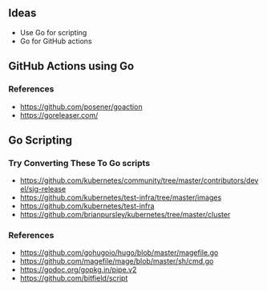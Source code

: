 ## Ideas
- Use Go for scripting
- Go for GitHub actions

## GitHub Actions using Go
### References
- https://github.com/posener/goaction
- https://goreleaser.com/

## Go Scripting
### Try Converting These To Go scripts
- https://github.com/kubernetes/community/tree/master/contributors/devel/sig-release
- https://github.com/kubernetes/test-infra/tree/master/images
- https://github.com/kubernetes/test-infra
- https://github.com/brianpursley/kubernetes/tree/master/cluster

### References
- https://github.com/gohugoio/hugo/blob/master/magefile.go
- https://github.com/magefile/mage/blob/master/sh/cmd.go
- https://godoc.org/gopkg.in/pipe.v2
- https://github.com/bitfield/script
